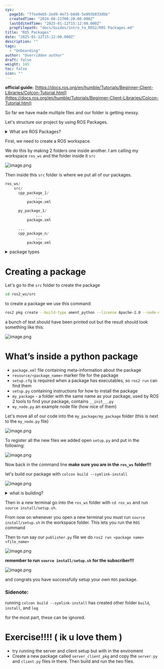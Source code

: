 ```yaml
---
sys:
  pageId: "7fea9eb5-2ed9-4e73-b6d6-5e093b833dbb"
  createdTime: "2024-08-21T00:28:00.000Z"
  lastEditedTime: "2025-01-12T15:12:00.000Z"
  propFilepath: "docs/Guides/intro_to_ROS2/ROS Packages.md"
title: "ROS Packages"
date: "2025-01-12T15:12:00.000Z"
description: ""
tags:
  - "Onboarding"
author: "Overridden author"
draft: false
weight: 145
toc: false
icon: ""
---
```


**official guide:** [https://docs.ros.org/en/humble/Tutorials/Beginner-Client-Libraries/Colcon-Tutorial.html](https://docs.ros.org/en/humble/Tutorials/Beginner-Client-Libraries/Colcon-Tutorial.html)

So far we have made multiple files and our folder is getting messy.

Let's structure our project by using ROS Packages.

<details>

<summary>What are ROS Packages?</summary>

ROS Packages are, as the name implies, packages of code that are highly sharable between ROS developers.

They consist of a folder, `package.xml` file, and source code

```python
      cpp_package_1/
		      ... imagine much code files here ..
          package.xml
```

</details>

First, we need to create a ROS workspace.

We do this by making 2 folders one inside another. I am calling my workspace `ros_ws` and the folder inside it `src`

![image.png](https://prod-files-secure.s3.us-west-2.amazonaws.com/d518164a-d88e-44d1-a4ee-3adb3bd8bce0/70706947-fd18-4537-a67b-e12946812d31/image.png?X-Amz-Algorithm=AWS4-HMAC-SHA256&X-Amz-Content-Sha256=UNSIGNED-PAYLOAD&X-Amz-Credential=ASIAZI2LB466XTUSUSUP%2F20250325%2Fus-west-2%2Fs3%2Faws4_request&X-Amz-Date=20250325T220752Z&X-Amz-Expires=3600&X-Amz-Security-Token=IQoJb3JpZ2luX2VjELT%2F%2F%2F%2F%2F%2F%2F%2F%2F%2FwEaCXVzLXdlc3QtMiJGMEQCICMHAz%2BPbVpNQc%2FLoT40Qk4qcQwjbBPL63rcUEIEyvm%2FAiA1H9CDUZOPYIDS8FLwmBnoyk0kbZfVXDso2WLkUT1gVir%2FAwgdEAAaDDYzNzQyMzE4MzgwNSIMdBJ0ETnYAfYfNwiyKtwDRjALXRRthlfGzhlp%2FEegPpspNRgyHdPwjE9M6XGAFEhuvSPyBga31f%2FnZhNb8PxD%2FsWd5ZlyWdYhdwAvHRCAIHJ65%2F%2FweMrCZW1u%2FMqRSXTg2xhvVO6nGk2YPFr6XDYviGIF2%2BBb4atn4TwQfihN32Ut4dIl3ESaES%2BXw2XSBgmF2F6Dqptn57TbthmauP0FR6PoGiZ6EQIevIqsn6oHbCfWVSVdqqQ3Dv0AtDKkK82iwBIejGID6hOUhNo1DL6NhjC59cUEQTqFJDBEObVlHmUTzPpCcXb0pF6K%2BXeeuOI2f7EEfg8OYRNvlYqNjOFc5XCVdbD1brpcgTWuEHdHWdKvfbEJAg3A8%2Bh%2BXX34YPEErqsMyeGJZoQ%2BVYu54cIJa7Sh7W7nsqMg2hAgkGdNpzuQFJhupXNU%2F5RfIcOgdPuWYeVpiwopFCaSQBcxzF42EYEG3USoq8vXclSv%2Be2OdPtJ%2BhZ4yM5fGvJUy34whjxRLeUPzRAPMKcum4OH4INBwjIZw9nt%2FF2XNpa1A2ACOGBlsCpaBoRfWfCSD2nF1MRldn%2Bh6tQLvPZlAK%2F55zy3BbqxYFxXmuCf6mOFD8W%2BtY%2B2yeFaFNFuGUwA4JMCQspt3er1kZTv%2Bq9SnNMw2peMvwY6pgFMIUToPnyt3T%2FDKaORKEJS2ttxggJTFtbHz57a4O4EkorfhA%2FfcvQ3y6KzFs9d39M0lPkQIpib33%2FFnnBa7vz58SIiELrwz4RAqIUgYiPPTQzMvqLuvkDNoynDoJ7AjhKmc4rrO9VftA%2FWP%2FY5CAXm9YoT2rMP9SmUxZmsW4k0S7jJ08d87ycjyP3hVDVNc1nKve4RPCZ3FyaZH9%2BAl52pW13Ryrp1&X-Amz-Signature=e0d542aa0db9e01b829a2d90bba19a2d6bfce08b1bd42e3c07ef5492f450d592&X-Amz-SignedHeaders=host&x-id=GetObject)

Then inside this `src` folder is where we put all of our packages.

```python
ros_ws/
    src/
      cpp_package_1/
		      ...
          package.xml

      py_package_1/
		      ...
          package.xml

      ...
      cpp_package_n/
		      ...
          package.xml

```

<details>

<summary>package types</summary>

packages can be either `C++` or python.

the intern file structure is different for each but for this guide we will stick to creating python packages

</details>

# Creating a package

Let's go to the `src` folder to create the package

```bash
cd ros2_ws/src
```

to create a package we use this command:

```bash
ros2 pkg create --build-type ament_python --license Apache-2.0 --node-name my_node my_package
```

a bunch of text should have been printed out but the result should look something like this:

![image.png](https://prod-files-secure.s3.us-west-2.amazonaws.com/d518164a-d88e-44d1-a4ee-3adb3bd8bce0/e6cf1e3f-8512-4a3e-b131-079f800bf3e8/image.png?X-Amz-Algorithm=AWS4-HMAC-SHA256&X-Amz-Content-Sha256=UNSIGNED-PAYLOAD&X-Amz-Credential=ASIAZI2LB466XTUSUSUP%2F20250325%2Fus-west-2%2Fs3%2Faws4_request&X-Amz-Date=20250325T220752Z&X-Amz-Expires=3600&X-Amz-Security-Token=IQoJb3JpZ2luX2VjELT%2F%2F%2F%2F%2F%2F%2F%2F%2F%2FwEaCXVzLXdlc3QtMiJGMEQCICMHAz%2BPbVpNQc%2FLoT40Qk4qcQwjbBPL63rcUEIEyvm%2FAiA1H9CDUZOPYIDS8FLwmBnoyk0kbZfVXDso2WLkUT1gVir%2FAwgdEAAaDDYzNzQyMzE4MzgwNSIMdBJ0ETnYAfYfNwiyKtwDRjALXRRthlfGzhlp%2FEegPpspNRgyHdPwjE9M6XGAFEhuvSPyBga31f%2FnZhNb8PxD%2FsWd5ZlyWdYhdwAvHRCAIHJ65%2F%2FweMrCZW1u%2FMqRSXTg2xhvVO6nGk2YPFr6XDYviGIF2%2BBb4atn4TwQfihN32Ut4dIl3ESaES%2BXw2XSBgmF2F6Dqptn57TbthmauP0FR6PoGiZ6EQIevIqsn6oHbCfWVSVdqqQ3Dv0AtDKkK82iwBIejGID6hOUhNo1DL6NhjC59cUEQTqFJDBEObVlHmUTzPpCcXb0pF6K%2BXeeuOI2f7EEfg8OYRNvlYqNjOFc5XCVdbD1brpcgTWuEHdHWdKvfbEJAg3A8%2Bh%2BXX34YPEErqsMyeGJZoQ%2BVYu54cIJa7Sh7W7nsqMg2hAgkGdNpzuQFJhupXNU%2F5RfIcOgdPuWYeVpiwopFCaSQBcxzF42EYEG3USoq8vXclSv%2Be2OdPtJ%2BhZ4yM5fGvJUy34whjxRLeUPzRAPMKcum4OH4INBwjIZw9nt%2FF2XNpa1A2ACOGBlsCpaBoRfWfCSD2nF1MRldn%2Bh6tQLvPZlAK%2F55zy3BbqxYFxXmuCf6mOFD8W%2BtY%2B2yeFaFNFuGUwA4JMCQspt3er1kZTv%2Bq9SnNMw2peMvwY6pgFMIUToPnyt3T%2FDKaORKEJS2ttxggJTFtbHz57a4O4EkorfhA%2FfcvQ3y6KzFs9d39M0lPkQIpib33%2FFnnBa7vz58SIiELrwz4RAqIUgYiPPTQzMvqLuvkDNoynDoJ7AjhKmc4rrO9VftA%2FWP%2FY5CAXm9YoT2rMP9SmUxZmsW4k0S7jJ08d87ycjyP3hVDVNc1nKve4RPCZ3FyaZH9%2BAl52pW13Ryrp1&X-Amz-Signature=3cdc3ec11c6f60fe4bd17c5479b527d46d443cb3b9302183611daf1e944ba3f4&X-Amz-SignedHeaders=host&x-id=GetObject)

# What’s inside a python package

- `package.xml` file containing meta-information about the package
- `resource/<package_name>` marker file for the package
- `setup.cfg` is required when a package has executables, so `ros2 run` can find them
- `setup.py` containing instructions for how to install the package
- `my_package` - a folder with the same name as your package, used by ROS 2 tools to find your package, contains `__init__.py`
- `my_node.py` an example node file (how nice of them)

Let's move all of our code into the `my_package/my_package` folder (this is next to the `my_node.py` file)

![image.png](https://prod-files-secure.s3.us-west-2.amazonaws.com/d518164a-d88e-44d1-a4ee-3adb3bd8bce0/9ce58f11-0da9-4d3e-b86d-506a9685d378/image.png?X-Amz-Algorithm=AWS4-HMAC-SHA256&X-Amz-Content-Sha256=UNSIGNED-PAYLOAD&X-Amz-Credential=ASIAZI2LB466XTUSUSUP%2F20250325%2Fus-west-2%2Fs3%2Faws4_request&X-Amz-Date=20250325T220752Z&X-Amz-Expires=3600&X-Amz-Security-Token=IQoJb3JpZ2luX2VjELT%2F%2F%2F%2F%2F%2F%2F%2F%2F%2FwEaCXVzLXdlc3QtMiJGMEQCICMHAz%2BPbVpNQc%2FLoT40Qk4qcQwjbBPL63rcUEIEyvm%2FAiA1H9CDUZOPYIDS8FLwmBnoyk0kbZfVXDso2WLkUT1gVir%2FAwgdEAAaDDYzNzQyMzE4MzgwNSIMdBJ0ETnYAfYfNwiyKtwDRjALXRRthlfGzhlp%2FEegPpspNRgyHdPwjE9M6XGAFEhuvSPyBga31f%2FnZhNb8PxD%2FsWd5ZlyWdYhdwAvHRCAIHJ65%2F%2FweMrCZW1u%2FMqRSXTg2xhvVO6nGk2YPFr6XDYviGIF2%2BBb4atn4TwQfihN32Ut4dIl3ESaES%2BXw2XSBgmF2F6Dqptn57TbthmauP0FR6PoGiZ6EQIevIqsn6oHbCfWVSVdqqQ3Dv0AtDKkK82iwBIejGID6hOUhNo1DL6NhjC59cUEQTqFJDBEObVlHmUTzPpCcXb0pF6K%2BXeeuOI2f7EEfg8OYRNvlYqNjOFc5XCVdbD1brpcgTWuEHdHWdKvfbEJAg3A8%2Bh%2BXX34YPEErqsMyeGJZoQ%2BVYu54cIJa7Sh7W7nsqMg2hAgkGdNpzuQFJhupXNU%2F5RfIcOgdPuWYeVpiwopFCaSQBcxzF42EYEG3USoq8vXclSv%2Be2OdPtJ%2BhZ4yM5fGvJUy34whjxRLeUPzRAPMKcum4OH4INBwjIZw9nt%2FF2XNpa1A2ACOGBlsCpaBoRfWfCSD2nF1MRldn%2Bh6tQLvPZlAK%2F55zy3BbqxYFxXmuCf6mOFD8W%2BtY%2B2yeFaFNFuGUwA4JMCQspt3er1kZTv%2Bq9SnNMw2peMvwY6pgFMIUToPnyt3T%2FDKaORKEJS2ttxggJTFtbHz57a4O4EkorfhA%2FfcvQ3y6KzFs9d39M0lPkQIpib33%2FFnnBa7vz58SIiELrwz4RAqIUgYiPPTQzMvqLuvkDNoynDoJ7AjhKmc4rrO9VftA%2FWP%2FY5CAXm9YoT2rMP9SmUxZmsW4k0S7jJ08d87ycjyP3hVDVNc1nKve4RPCZ3FyaZH9%2BAl52pW13Ryrp1&X-Amz-Signature=47ca5f323302b6bd78afe0317ce09c6b6221992b68803242e5df13170102e585&X-Amz-SignedHeaders=host&x-id=GetObject)

To register all the new files we added open `setup.py` and put in the following:

![image.png](https://prod-files-secure.s3.us-west-2.amazonaws.com/d518164a-d88e-44d1-a4ee-3adb3bd8bce0/1cd7c262-4cae-4496-9d75-c178537d24a2/image.png?X-Amz-Algorithm=AWS4-HMAC-SHA256&X-Amz-Content-Sha256=UNSIGNED-PAYLOAD&X-Amz-Credential=ASIAZI2LB466XTUSUSUP%2F20250325%2Fus-west-2%2Fs3%2Faws4_request&X-Amz-Date=20250325T220752Z&X-Amz-Expires=3600&X-Amz-Security-Token=IQoJb3JpZ2luX2VjELT%2F%2F%2F%2F%2F%2F%2F%2F%2F%2FwEaCXVzLXdlc3QtMiJGMEQCICMHAz%2BPbVpNQc%2FLoT40Qk4qcQwjbBPL63rcUEIEyvm%2FAiA1H9CDUZOPYIDS8FLwmBnoyk0kbZfVXDso2WLkUT1gVir%2FAwgdEAAaDDYzNzQyMzE4MzgwNSIMdBJ0ETnYAfYfNwiyKtwDRjALXRRthlfGzhlp%2FEegPpspNRgyHdPwjE9M6XGAFEhuvSPyBga31f%2FnZhNb8PxD%2FsWd5ZlyWdYhdwAvHRCAIHJ65%2F%2FweMrCZW1u%2FMqRSXTg2xhvVO6nGk2YPFr6XDYviGIF2%2BBb4atn4TwQfihN32Ut4dIl3ESaES%2BXw2XSBgmF2F6Dqptn57TbthmauP0FR6PoGiZ6EQIevIqsn6oHbCfWVSVdqqQ3Dv0AtDKkK82iwBIejGID6hOUhNo1DL6NhjC59cUEQTqFJDBEObVlHmUTzPpCcXb0pF6K%2BXeeuOI2f7EEfg8OYRNvlYqNjOFc5XCVdbD1brpcgTWuEHdHWdKvfbEJAg3A8%2Bh%2BXX34YPEErqsMyeGJZoQ%2BVYu54cIJa7Sh7W7nsqMg2hAgkGdNpzuQFJhupXNU%2F5RfIcOgdPuWYeVpiwopFCaSQBcxzF42EYEG3USoq8vXclSv%2Be2OdPtJ%2BhZ4yM5fGvJUy34whjxRLeUPzRAPMKcum4OH4INBwjIZw9nt%2FF2XNpa1A2ACOGBlsCpaBoRfWfCSD2nF1MRldn%2Bh6tQLvPZlAK%2F55zy3BbqxYFxXmuCf6mOFD8W%2BtY%2B2yeFaFNFuGUwA4JMCQspt3er1kZTv%2Bq9SnNMw2peMvwY6pgFMIUToPnyt3T%2FDKaORKEJS2ttxggJTFtbHz57a4O4EkorfhA%2FfcvQ3y6KzFs9d39M0lPkQIpib33%2FFnnBa7vz58SIiELrwz4RAqIUgYiPPTQzMvqLuvkDNoynDoJ7AjhKmc4rrO9VftA%2FWP%2FY5CAXm9YoT2rMP9SmUxZmsW4k0S7jJ08d87ycjyP3hVDVNc1nKve4RPCZ3FyaZH9%2BAl52pW13Ryrp1&X-Amz-Signature=dc5f1357d6b41ca5b81f0f76f7069d94a9635045aaf7c5e0695ec9b3e65ed32e&X-Amz-SignedHeaders=host&x-id=GetObject)

Now back in the command line **make sure you are in the** **`ros_ws`** **folder!!!**

let's build our package with `colcon build --symlink-install`

![image.png](https://prod-files-secure.s3.us-west-2.amazonaws.com/d518164a-d88e-44d1-a4ee-3adb3bd8bce0/2f2a0d27-b173-48fd-b189-5f5c0ce65619/image.png?X-Amz-Algorithm=AWS4-HMAC-SHA256&X-Amz-Content-Sha256=UNSIGNED-PAYLOAD&X-Amz-Credential=ASIAZI2LB466XTUSUSUP%2F20250325%2Fus-west-2%2Fs3%2Faws4_request&X-Amz-Date=20250325T220751Z&X-Amz-Expires=3600&X-Amz-Security-Token=IQoJb3JpZ2luX2VjELT%2F%2F%2F%2F%2F%2F%2F%2F%2F%2FwEaCXVzLXdlc3QtMiJGMEQCICMHAz%2BPbVpNQc%2FLoT40Qk4qcQwjbBPL63rcUEIEyvm%2FAiA1H9CDUZOPYIDS8FLwmBnoyk0kbZfVXDso2WLkUT1gVir%2FAwgdEAAaDDYzNzQyMzE4MzgwNSIMdBJ0ETnYAfYfNwiyKtwDRjALXRRthlfGzhlp%2FEegPpspNRgyHdPwjE9M6XGAFEhuvSPyBga31f%2FnZhNb8PxD%2FsWd5ZlyWdYhdwAvHRCAIHJ65%2F%2FweMrCZW1u%2FMqRSXTg2xhvVO6nGk2YPFr6XDYviGIF2%2BBb4atn4TwQfihN32Ut4dIl3ESaES%2BXw2XSBgmF2F6Dqptn57TbthmauP0FR6PoGiZ6EQIevIqsn6oHbCfWVSVdqqQ3Dv0AtDKkK82iwBIejGID6hOUhNo1DL6NhjC59cUEQTqFJDBEObVlHmUTzPpCcXb0pF6K%2BXeeuOI2f7EEfg8OYRNvlYqNjOFc5XCVdbD1brpcgTWuEHdHWdKvfbEJAg3A8%2Bh%2BXX34YPEErqsMyeGJZoQ%2BVYu54cIJa7Sh7W7nsqMg2hAgkGdNpzuQFJhupXNU%2F5RfIcOgdPuWYeVpiwopFCaSQBcxzF42EYEG3USoq8vXclSv%2Be2OdPtJ%2BhZ4yM5fGvJUy34whjxRLeUPzRAPMKcum4OH4INBwjIZw9nt%2FF2XNpa1A2ACOGBlsCpaBoRfWfCSD2nF1MRldn%2Bh6tQLvPZlAK%2F55zy3BbqxYFxXmuCf6mOFD8W%2BtY%2B2yeFaFNFuGUwA4JMCQspt3er1kZTv%2Bq9SnNMw2peMvwY6pgFMIUToPnyt3T%2FDKaORKEJS2ttxggJTFtbHz57a4O4EkorfhA%2FfcvQ3y6KzFs9d39M0lPkQIpib33%2FFnnBa7vz58SIiELrwz4RAqIUgYiPPTQzMvqLuvkDNoynDoJ7AjhKmc4rrO9VftA%2FWP%2FY5CAXm9YoT2rMP9SmUxZmsW4k0S7jJ08d87ycjyP3hVDVNc1nKve4RPCZ3FyaZH9%2BAl52pW13Ryrp1&X-Amz-Signature=005ed4ff173fe022b1e31342256a4a62e036df1fa69bd8a8a95abf3477631948&X-Amz-SignedHeaders=host&x-id=GetObject)

<details>

<summary>what is building?</summary>

if you are a CS major at Rose-Hulman you will learn the answer to this in CSSE132

but TLDR; is it combines all the code files into one program that can be run easily 

</details>

Then in a new terminal go into the `ros_ws` folder with `cd ros_ws` and run `source install/setup.sh`. 

From now on whenever you open a new terminal you must run `source install/setup.sh` in the workspace folder. This lets you run the `ROS` command

Then to run say our `publisher.py` file we do `ros2 run <package name> <file_name>`

![image.png](https://prod-files-secure.s3.us-west-2.amazonaws.com/d518164a-d88e-44d1-a4ee-3adb3bd8bce0/4f4b1219-3a44-4632-aa0a-ce3471699f59/image.png?X-Amz-Algorithm=AWS4-HMAC-SHA256&X-Amz-Content-Sha256=UNSIGNED-PAYLOAD&X-Amz-Credential=ASIAZI2LB466XTUSUSUP%2F20250325%2Fus-west-2%2Fs3%2Faws4_request&X-Amz-Date=20250325T220752Z&X-Amz-Expires=3600&X-Amz-Security-Token=IQoJb3JpZ2luX2VjELT%2F%2F%2F%2F%2F%2F%2F%2F%2F%2FwEaCXVzLXdlc3QtMiJGMEQCICMHAz%2BPbVpNQc%2FLoT40Qk4qcQwjbBPL63rcUEIEyvm%2FAiA1H9CDUZOPYIDS8FLwmBnoyk0kbZfVXDso2WLkUT1gVir%2FAwgdEAAaDDYzNzQyMzE4MzgwNSIMdBJ0ETnYAfYfNwiyKtwDRjALXRRthlfGzhlp%2FEegPpspNRgyHdPwjE9M6XGAFEhuvSPyBga31f%2FnZhNb8PxD%2FsWd5ZlyWdYhdwAvHRCAIHJ65%2F%2FweMrCZW1u%2FMqRSXTg2xhvVO6nGk2YPFr6XDYviGIF2%2BBb4atn4TwQfihN32Ut4dIl3ESaES%2BXw2XSBgmF2F6Dqptn57TbthmauP0FR6PoGiZ6EQIevIqsn6oHbCfWVSVdqqQ3Dv0AtDKkK82iwBIejGID6hOUhNo1DL6NhjC59cUEQTqFJDBEObVlHmUTzPpCcXb0pF6K%2BXeeuOI2f7EEfg8OYRNvlYqNjOFc5XCVdbD1brpcgTWuEHdHWdKvfbEJAg3A8%2Bh%2BXX34YPEErqsMyeGJZoQ%2BVYu54cIJa7Sh7W7nsqMg2hAgkGdNpzuQFJhupXNU%2F5RfIcOgdPuWYeVpiwopFCaSQBcxzF42EYEG3USoq8vXclSv%2Be2OdPtJ%2BhZ4yM5fGvJUy34whjxRLeUPzRAPMKcum4OH4INBwjIZw9nt%2FF2XNpa1A2ACOGBlsCpaBoRfWfCSD2nF1MRldn%2Bh6tQLvPZlAK%2F55zy3BbqxYFxXmuCf6mOFD8W%2BtY%2B2yeFaFNFuGUwA4JMCQspt3er1kZTv%2Bq9SnNMw2peMvwY6pgFMIUToPnyt3T%2FDKaORKEJS2ttxggJTFtbHz57a4O4EkorfhA%2FfcvQ3y6KzFs9d39M0lPkQIpib33%2FFnnBa7vz58SIiELrwz4RAqIUgYiPPTQzMvqLuvkDNoynDoJ7AjhKmc4rrO9VftA%2FWP%2FY5CAXm9YoT2rMP9SmUxZmsW4k0S7jJ08d87ycjyP3hVDVNc1nKve4RPCZ3FyaZH9%2BAl52pW13Ryrp1&X-Amz-Signature=edc108a49cfdab6e971245291755ecb744a3b54c69a42b00621e6d42db2dae15&X-Amz-SignedHeaders=host&x-id=GetObject)

**remember to run** **`source install/setup.sh`** **for the subscriber!!!**

![image.png](https://prod-files-secure.s3.us-west-2.amazonaws.com/d518164a-d88e-44d1-a4ee-3adb3bd8bce0/02121119-dad4-49ec-8356-c956108b4243/image.png?X-Amz-Algorithm=AWS4-HMAC-SHA256&X-Amz-Content-Sha256=UNSIGNED-PAYLOAD&X-Amz-Credential=ASIAZI2LB466XTUSUSUP%2F20250325%2Fus-west-2%2Fs3%2Faws4_request&X-Amz-Date=20250325T220752Z&X-Amz-Expires=3600&X-Amz-Security-Token=IQoJb3JpZ2luX2VjELT%2F%2F%2F%2F%2F%2F%2F%2F%2F%2FwEaCXVzLXdlc3QtMiJGMEQCICMHAz%2BPbVpNQc%2FLoT40Qk4qcQwjbBPL63rcUEIEyvm%2FAiA1H9CDUZOPYIDS8FLwmBnoyk0kbZfVXDso2WLkUT1gVir%2FAwgdEAAaDDYzNzQyMzE4MzgwNSIMdBJ0ETnYAfYfNwiyKtwDRjALXRRthlfGzhlp%2FEegPpspNRgyHdPwjE9M6XGAFEhuvSPyBga31f%2FnZhNb8PxD%2FsWd5ZlyWdYhdwAvHRCAIHJ65%2F%2FweMrCZW1u%2FMqRSXTg2xhvVO6nGk2YPFr6XDYviGIF2%2BBb4atn4TwQfihN32Ut4dIl3ESaES%2BXw2XSBgmF2F6Dqptn57TbthmauP0FR6PoGiZ6EQIevIqsn6oHbCfWVSVdqqQ3Dv0AtDKkK82iwBIejGID6hOUhNo1DL6NhjC59cUEQTqFJDBEObVlHmUTzPpCcXb0pF6K%2BXeeuOI2f7EEfg8OYRNvlYqNjOFc5XCVdbD1brpcgTWuEHdHWdKvfbEJAg3A8%2Bh%2BXX34YPEErqsMyeGJZoQ%2BVYu54cIJa7Sh7W7nsqMg2hAgkGdNpzuQFJhupXNU%2F5RfIcOgdPuWYeVpiwopFCaSQBcxzF42EYEG3USoq8vXclSv%2Be2OdPtJ%2BhZ4yM5fGvJUy34whjxRLeUPzRAPMKcum4OH4INBwjIZw9nt%2FF2XNpa1A2ACOGBlsCpaBoRfWfCSD2nF1MRldn%2Bh6tQLvPZlAK%2F55zy3BbqxYFxXmuCf6mOFD8W%2BtY%2B2yeFaFNFuGUwA4JMCQspt3er1kZTv%2Bq9SnNMw2peMvwY6pgFMIUToPnyt3T%2FDKaORKEJS2ttxggJTFtbHz57a4O4EkorfhA%2FfcvQ3y6KzFs9d39M0lPkQIpib33%2FFnnBa7vz58SIiELrwz4RAqIUgYiPPTQzMvqLuvkDNoynDoJ7AjhKmc4rrO9VftA%2FWP%2FY5CAXm9YoT2rMP9SmUxZmsW4k0S7jJ08d87ycjyP3hVDVNc1nKve4RPCZ3FyaZH9%2BAl52pW13Ryrp1&X-Amz-Signature=feecc91441382b2de4a692bfb073df82dbf6d7af560b71b4c24faf0fd796c705&X-Amz-SignedHeaders=host&x-id=GetObject)

and congrats you have successfully setup your own `ROS` package.

### Sidenote:

running `colcon build --symlink-install` has created other folder `build`, `install`, and `log`

for the most part, these can be ignored.

# Exercise!!!! ( ik u love them )

- try running the server and client setup but with in the enviroment
- Create a new package called `server_client_pkg` and copy the `server.py` and `client.py` files in there. Then build and run the two files.
